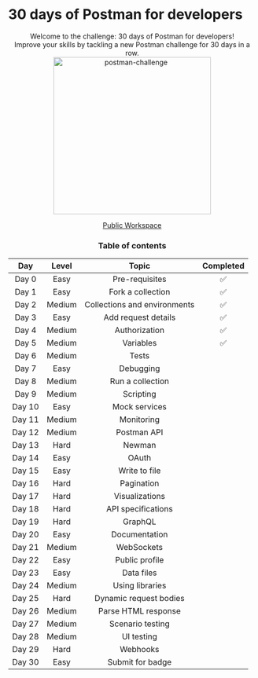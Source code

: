 # 30 days of Postman for developers

<div align="center"> Welcome to the challenge: 30 days of Postman for developers!<br/>
Improve your skills by tackling a new Postman challenge for 30 days in a row. <br/>
<img width="320px" src="https://github.com/imevanc/postman-30days-dev-challenge/assets/96417438/2c03e740-77a4-4ea9-9c40-8df47777a7bf" alt="postman-challenge">

[Public Workspace](https://www.postman.com/postman/workspace/30-days-of-postman-for-developers/overview)

### Table of contents
| Day | Level | Topic | Completed
| :-: | :---: | :---: | :-------:
| Day 0	| Easy | Pre-requisites | ✅
| Day 1	| Easy | Fork a collection | ✅
| Day 2 | Medium | Collections and environments | ✅
| Day 3 | Easy | Add request details | ✅
| Day 4 | Medium | Authorization | ✅
| Day 5 | Medium | Variables | ✅
| Day 6 | Medium | Tests
| Day 7 | Easy | Debugging
| Day 8 | Medium | Run a collection
| Day 9 | Medium | Scripting
| Day 10 | Easy | Mock services
| Day 11 | Medium | Monitoring
| Day 12 | Medium | Postman API
| Day 13 | Hard | Newman
| Day 14 | Easy | OAuth
| Day 15 | Easy | Write to file
| Day 16 | Hard | Pagination
| Day 17 | Hard | Visualizations
| Day 18 | Hard | API specifications
| Day 19 | Hard | GraphQL
| Day 20 | Easy | Documentation
| Day 21 | Medium | WebSockets
| Day 22 | Easy | Public profile
| Day 23 | Easy | Data files
| Day 24 | Medium | Using libraries
| Day 25 | Hard | Dynamic request bodies
| Day 26 | Medium | Parse HTML response
| Day 27 | Medium | Scenario testing
| Day 28 | Medium | UI testing
| Day 29 | Hard | Webhooks
| Day 30 | Easy | Submit for badge


</div>
